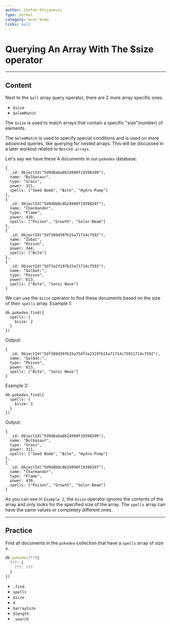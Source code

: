 ```yaml
---
author: Stefan-Stojanovic
type: normal
category: must-know
links: null
---
```


# Querying An Array With The $size operator


---

## Content

Next to the `$all` array query operator, there are 2 more array specific ones.

- `$size`
- `$elemMatch`

The `$size` is used to match arrays that contain a specific "size"(number) of elements.

The `$elemMatch` is used to specify special conditions and is used on more advanced queries, like querying for nested arrays. This will be discussed in a later workout related to `Nested arrays`.

Let's say we have these 4 documents in our `pokedex` database:

```plain-text
{
  _id: ObjectId("5d9d8a6a0b24990f19398209"),
  name: "Bulbasaur",
  type: "Grass",
  power: 311,
  spells: ["Seed Bomb", "Bite", "Hydro-Pump"]
},
{
  _id: ObjectId("5d9d8b8c0b24990f1939820f"),
  name: "Charmander",
  type: "Flame",
  power: 430,
  spells: ["Poison", "Growth", "Solar-Beam"]
},
{
  _id: ObjectId("5df389d397b15a71714c7592"),
  name: "Zubat",
  type: "Poison",
  power: 344,
  spells: ["Bite"]
},
{
  _id: ObjectId("5df3a23197b15a71714c7593"),
  name: "Golbat:",
  type: "Poison",
  power: 613,
  spells: ["Bite", "Sonic Wave"]
}
```

We can use the `$size` operator to find these documents based on the size of their `spells` array.
Example 1:

```plain-text
db.pokedex.find({
  spells: {
    $size: 2
  }
})
```

Output:

```plain-text
{
  _id: ObjectId("5df389d397b15a75df3a23197b15a71714c75931714c7592"),
  name: "Golbat:",
  type: "Poison",
  power: 613,
  spells: ["Bite", "Sonic Wave"]
}
```

Example 2:

```plain-text
db.pokedex.find({
  spells: {
    $size: 3
  }
})
```

Output:

```plain-text
{
  _id: ObjectId("5d9d8a6a0b24990f19398209"),
  name: "Bulbasaur",
  type: "Grass",
  power: 311,
  spells: ["Seed Bomb", "Bite", "Hydro-Pump"]
},
{
  _id: ObjectId("5d9d8b8c0b24990f1939820f"),
  name: "Charmander",
  type: "Flame",
  power: 430,
  spells: ["Poison", "Growth", "Solar-Beam"]
}
```

As you can see in `Example 2`, the `$size` operator ignores the contents of the array and only looks for the specified size of the array. The `spells` array can have the same values or completely different ones. 


---

## Practice

Find all documents in the `pokedex` collection that have a `spells` array of size `4`.

```javascript
db.pokedex???({
  ???: {
    ???: ???
  }
})
```

- `.find`
- `spells`
- `$size`
- `4`
- `$arraySize`
- `$length`
- `.search`
